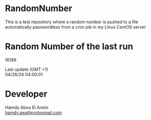 # RandomNumber    
This is a test repository where a random number is pushed to a file automatically passwordless from a cron job in my Linux CentOS server    
# Random Number of the last run   
16198
      
Last update (GMT +1)    
04/26/24 04:00:01
# Developer    
Hamdy Abou El Anein   
hamdy.aea@protonmail.com
